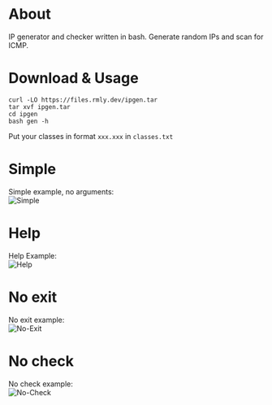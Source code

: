 # About
IP generator and checker written in bash. Generate random IPs and scan for ICMP.
    
# Download & Usage
    curl -LO https://files.rmly.dev/ipgen.tar   
    tar xvf ipgen.tar
    cd ipgen
    bash gen -h
   Put your classes in format `xxx.xxx` in `classes.txt`
   
# Simple
Simple example, no arguments:   
![Simple](https://media.rmly.dev/606dw.png)

# Help
Help Example:   
![Help](https://media.rmly.dev/lon7m.png)

# No exit
No exit example:   
![No-Exit](https://media.rmly.dev/chu0l.png)

# No check
No check example:   
![No-Check](https://media.rmly.dev/zczly.png)
